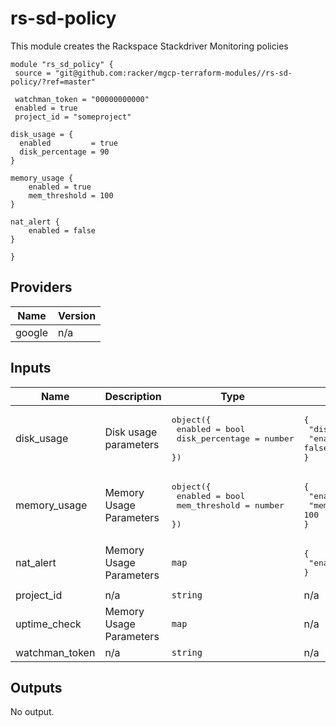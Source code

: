 # rs-sd-policy

This module creates the Rackspace Stackdriver Monitoring policies

```
module "rs_sd_policy" {
 source = "git@github.com:racker/mgcp-terraform-modules//rs-sd-policy/?ref=master"

 watchman_token = "00000000000"
 enabled = true
 project_id = "someproject"

disk_usage = {
  enabled         = true
  disk_percentage = 90
}

memory_usage {
    enabled = true
    mem_threshold = 100
}

nat_alert {
    enabled = false
}

}
```

## Providers

| Name | Version |
|------|---------|
| google | n/a |

## Inputs

| Name | Description | Type | Default | Required |
|------|-------------|------|---------|:-----:|
| disk\_usage | Disk usage parameters | <pre>object({<br>    enabled         = bool<br>    disk_percentage = number<br>  })<br></pre> | <pre>{<br>  "disk_percentage": 90,<br>  "enabled": false<br>}<br></pre> | no |
| memory\_usage | Memory Usage Parameters | <pre>object({<br>    enabled       = bool<br>    mem_threshold = number<br>  })<br></pre> | <pre>{<br>  "enabled": false,<br>  "mem_threshold": 100<br>}<br></pre> | no |
| nat\_alert | Memory Usage Parameters | `map` | <pre>{<br>  "enabled": false<br>}<br></pre> | no |
| project\_id | n/a | `string` | n/a | yes |
| uptime\_check | Memory Usage Parameters | `map` | n/a | yes |
| watchman\_token | n/a | `string` | n/a | yes |

## Outputs

No output.
